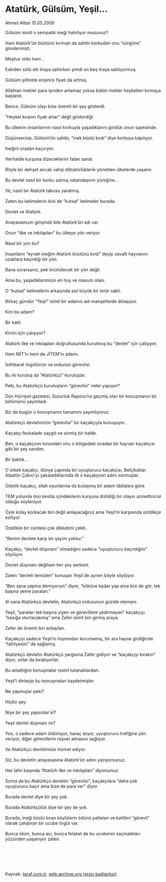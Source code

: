 # Atatürk, Gülsüm, Yeşil...

*Ahmet Altan 15.05.2009*

<div class="taraf_structure_2col_1zq">
<div class="margen_n">



 <p>Gülsüm isimli o sempatik ineği hatırlıyor musunuz? <br/><br/>Hani Atatürk’ün büstünü kırmıştı da sahibi korkudan onu “sürgüne” göndermişti. <br/><br/>Meşhur oldu hani... <br/><br/>Eskiden sütü altı liraya satılırken şimdi on beş liraya satılıyormuş. <br/><br/>Gülsüm şöhrete erişince fiyatı da artmış. <br/><br/>Allahtan inekler para işinden anlamaz yoksa bütün inekler heykelleri kırmaya başlardı. <br/><br/>Bence, Gülsüm olayı bize önemli bir şey gösterdi. <br/><br/>“Heykel kıranın fiyatı artar” değil gösterdiği. <br/><br/>Bu ülkenin insanlarının nasıl korkuyla yaşadıklarını gördük onun sayesinde. <br/><br/>Düşünsenize, Gülsüm’ün sahibi, “inek büstü kırdı” diye korkuya kapılıyor. <br/><br/>İneğini oradan kaçırıyor. <br/><br/>Herhalde kurşuna dizeceklerini falan sandı. <br/><br/>Böyle bir dehşet ancak vahşi diktatörlüklerle yönetilen ülkelerde yaşanır. <br/><br/>Bu devlet nasıl bir korku salmış vatandaşının yüreğine... <br/><br/>Ve, nasıl bir Atatürk tabusu yaratmış. <br/><br/>Zaten bu kelimelerin ikisi de “kutsal” kelimeler burada. <br/><br/>Devlet ve Atatürk. <br/><br/>Anayasamızın girişinde bile Atatürk’ün adı var. <br/><br/>Onun “ilke ve inkılapları” bu ülkeye yön veriyor. <br/><br/>Nasıl bir yön bu? <br/><br/>İnsanların “eyvah ineğim Atatürk büstünü kırdı” deyip zavallı hayvanını uzaklara kaçırdığı bir yön. <br/><br/>Bana sorarsanız, pek övünülecek bir yön değil. <br/><br/>Ama bu, yaşadıklarımızın en hoş ve masum olanı. <br/><br/>O “kutsal” kelimelerin arkasında asıl büyük bir terör saklı. <br/><br/>Birkaç gündür “Yeşil” isimli bir adamın adı manşetlerde dolaşıyor. <br/><br/>Kim bu adam? <br/><br/>Bir katil. <br/><br/>Kimin için çalışıyor? <br/><br/>Atatürk ilke ve inkılapları doğrultusunda kurulmuş bu “devlet” için çalışıyor. <br/><br/>Hem MİT’in hem de JİTEM’in adamı. <br/><br/>İstihbarat örgütünün ve ordunun görevlisi. <br/><br/>Bu iki kuruluş da “Atatürkçü” kuruluşlar. <br/><br/>Peki, bu Atatürkçü kuruluşların “görevlisi” neler yapıyor? <br/><br/>Dün <i>Hürriyet</i> gazetesi, Susurluk Raporu’na geçmiş olan bir konuşmanın bir bölümünü yayımladı. <br/><br/>Biz de bugün o konuşmanın tamamını yayımlıyoruz. <br/><br/>Atatürkçü devletimizin “görevlisi” bir kaçakçıyla konuşuyor. <br/><br/>Kaçakçı fevkalade saygılı ve sinmiş bir halde. <br/><br/>Ben, o kaçakçının tonundan onu o bölgedeki sıradan bir hayvan kaçakçısı gibi bir şey sandım. <br/><br/>Bir baktık... <br/><br/>O ürkek kaçakçı, dünya çapında bir uyuşturucu kaçakçısı, Belçikalılar Alaattin Çakıcı’yı yakaladıklarında ilk o kaçakçının adını sormuşlar. <br/><br/>Üstelik kaçakçı, silah oyunlarına da bulaşmış bir adam iddialara göre. <br/><br/>TEM yolunda önü kesilip içindekilerin kurşuna dizildiği bir olayın azmettiricisi olduğu söyleniyor. <br/><br/>Öyle kolay korkacak biri değil anlayacağınız ama Yeşil’in karşısında ezildikçe eziliyor. <br/><br/>Özellikle bir cümlesi çok dikkatimi çekti. <br/><br/>“Benim devlete karşı bir şeyim yoktur.” <br/><br/>Kaçakçı, “devlet düşmanı” olmadığını sadece “uyuşturucu kaçırdığını” söylüyor. <br/><br/>Devlet düşmanı değilsen her şey serbest. <br/><br/>Zaten “devleti temsilen” konuşan Yeşil de aynen böyle söylüyor. <br/><br/>“Ben sana yapma demiyorum” diyor, “köküne kadar yap ama bizi de gör, tek başına yeme paraları.” <br/><br/>Al sana Atatürkçü devletin, Atatürkçü ordusunun güzide elemanı. <br/><br/>Yeşil, “paraları tek başına yiyen ve görevlilere yedirmeyen” kaçakçıyı “kazığa oturtacakmış” ama Zafer isimli biri girmiş araya. <br/><br/>Zafer de önemli biri anlaşılan. <br/><br/>Kaçakçıyı sadece Yeşil’in hışmından korumamış, bir ara hapse girdiğinde “tahliyesini” de sağlamış. <br/><br/>Atatürkçü devletin Atatürkçü yargısına Zafer gidiyor ve “kaçakçıyı bırakın” diyor, onlar da bırakıyorlar. <br/><br/>Bu anlattığım konuşmalar resmî tutanaklardan. <br/><br/>Yeşil’i dinleyip bu konuşmaları kaydetmişler. <br/><br/>Ne yapmışlar peki? <br/><br/>Hiçbir şey. <br/><br/>Niye bir şey yapsınlar ki? <br/><br/>Yeşil devlet düşmanı mı? <br/><br/>Yoo, o sadece adam öldürüyor, haraç alıyor, uyuşturucu trafiğine yön veriyor, diğer görevlilerin rüşvet almasını sağlıyor. <br/><br/>Ve Atatürkçü devletimize hizmet ediyor. <br/><br/>Siz, bu devletin anayasasına Atatürk’ün adını yazıyorsunuz. <br/><br/>Her lafın başında “Atatürk ilke ve inkılapları” diyorsunuz. <br/><br/>Sonra da bu Atatürkçü devletin “görevlisi”, kaçakçılara “daha çok uyuşturucu kaçır ama bize de para ver” diyor. <br/><br/>Burada devlet diye bir şey yok. <br/><br/>Burada Atatürkçülük diye bir şey de yok. <br/><br/>Burada, ineği büstü kıran köylülerin ödünü patlatan ve katilleri “görevli” olarak çalıştıran bir ucube örgüt var. <br/><br/>Bunca ölüm, bunca acı, bunca felaket de bu ucubenin saçmalıkları yüzünden yaşanıyor zaten.</p>
<br/>
<br/>
<br/>



<br/>


<div id="taraf_not">
</div>

</div>


</div>

Kaynak: [taraf.com.tr](http://www.taraf.com.tr:80/makale/5525.htm), [web.archive.org (arşiv bağlantısı)](http://web.archive.org/web/20090905090300/http://www.taraf.com.tr:80/makale/5525.htm)
